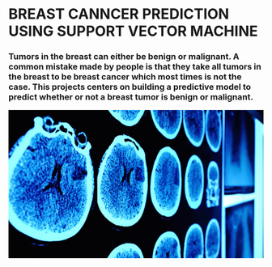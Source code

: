 # BREAST CANNCER PREDICTION USING SUPPORT VECTOR MACHINE
### Tumors in the breast can either be benign or malignant. A common mistake made by people is that they take all tumors in the breast to be breast cancer which most times is not the case. This projects centers on building a predictive model to predict whether or not a breast tumor is benign or malignant.
<img src='breast.jpg'/>
